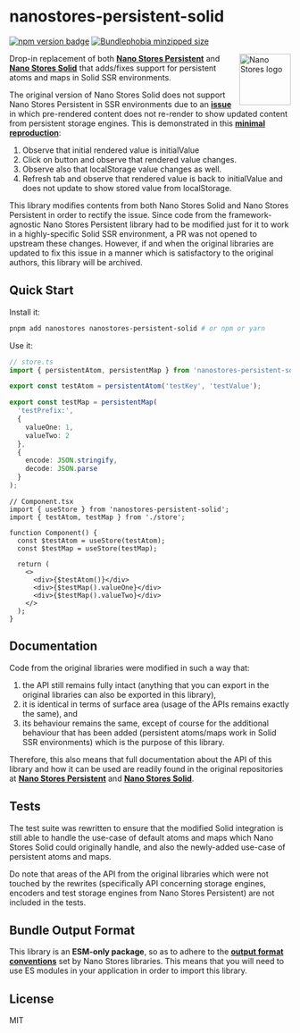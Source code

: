# nanostores-persistent-solid

<a href="https://www.npmjs.com/package/nanostores-persistent-solid"><img src="https://img.shields.io/npm/v/nanostores-persistent-solid" alt="npm version badge"></a>
<a href="https://bundlephobia.com/package/nanostores-persistent-solid"><img src="https://img.shields.io/bundlephobia/minzip/nanostores-persistent-solid" alt="Bundlephobia minzipped size"></a>

<img align="right" width="92" height="92" title="Nano Stores logo"
     src="https://nanostores.github.io/nanostores/logo.svg">

Drop-in replacement of both **[Nano Stores Persistent]** and **[Nano Stores Solid]** that adds/fixes support for persistent atoms and maps in Solid SSR environments.

The original version of Nano Stores Solid does not support Nano Stores Persistent in SSR environments due to an **[issue]** in which pre-rendered content does not re-render to show updated content from persistent storage engines. This is demonstrated in this **[minimal reproduction]**:

1. Observe that initial rendered value is initialValue
2. Click on button and observe that rendered value changes.
3. Observe also that localStorage value changes as well.
4. Refresh tab and observe that rendered value is back to initialValue and does not update to show stored value from localStorage.

This library modifies contents from both Nano Stores Solid and Nano Stores Persistent in order to rectify the issue. Since code from the framework-agnostic Nano Stores Persistent library had to be modified just for it to work in a highly-specific Solid SSR environment, a PR was not opened to upstream these changes. However, if and when the original libraries are updated to fix this issue in a manner which is satisfactory to the original authors, this library will be archived.

[nano stores solid]: https://github.com/nanostores/solid
[nano stores persistent]: https://github.com/nanostores/persistent
[minimal reproduction]: https://stackblitz.com/edit/github-kbyuhy-tet5pj?file=src/components/Component.jsx
[issue]: https://github.com/nanostores/solid/issues/11
[output format conventions]: https://github.com/nanostores/nanostores#esm

## Quick Start

Install it:

```bash
pnpm add nanostores nanostores-persistent-solid # or npm or yarn
```

Use it:

```ts
// store.ts
import { persistentAtom, persistentMap } from 'nanostores-persistent-solid';

export const testAtom = persistentAtom('testKey', 'testValue');

export const testMap = persistentMap(
  'testPrefix:',
  {
    valueOne: 1,
    valueTwo: 2
  },
  {
    encode: JSON.stringify,
    decode: JSON.parse
  }
);
```

```tsx
// Component.tsx
import { useStore } from 'nanostores-persistent-solid';
import { testAtom, testMap } from './store';

function Component() {
  const $testAtom = useStore(testAtom);
  const $testMap = useStore(testMap);

  return (
    <>
      <div>{$testAtom()}</div>
      <div>{$testMap().valueOne}</div>
      <div>{$testMap().valueTwo}</div>
    </>
  );
}
```

## Documentation

Code from the original libraries were modified in such a way that:

1. the API still remains fully intact (anything that you can export in the original libraries can also be exported in this library),
2. it is identical in terms of surface area (usage of the APIs remains exactly the same), and
3. its behaviour remains the same, except of course for the additional behaviour that has been added (persistent atoms/maps work in Solid SSR environments) which is the purpose of this library.

Therefore, this also means that full documentation about the API of this library and how it can be used are readily found in the original repositories at **[Nano Stores Persistent]** and **[Nano Stores Solid]**.

## Tests

The test suite was rewritten to ensure that the modified Solid integration is still able to handle the use-case of default atoms and maps which Nano Stores Solid could originally handle, and also the newly-added use-case of persistent atoms and maps.

Do note that areas of the API from the original libraries which were not touched by the rewrites (specifically API concerning storage engines, encoders and test storage engines from Nano Stores Persistent) are not included in the tests.

## Bundle Output Format

This library is an **ESM-only package**, so as to adhere to the **[output format conventions]** set by Nano Stores libraries. This means that you will need to use ES modules in your application in order to import this library.

## License

MIT
